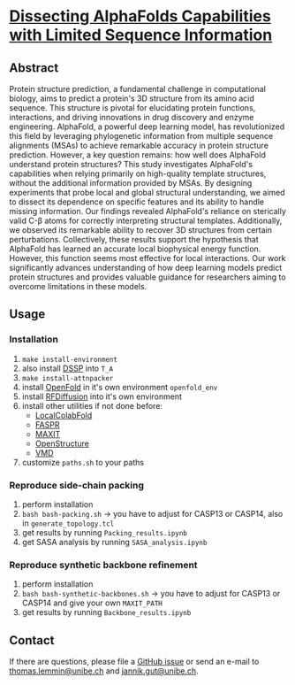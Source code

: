 # [Dissecting AlphaFolds Capabilities with Limited Sequence Information](https://www.biorxiv.org/content/10.1101/2024.03.14.585076v1)

## Abstract
Protein structure prediction, a fundamental challenge in computational biology, aims to predict a protein's 3D structure from its amino acid sequence. This structure is pivotal for elucidating protein functions, interactions, and driving innovations in drug discovery and enzyme engineering. AlphaFold, a powerful deep learning model, has revolutionized this field by leveraging phylogenetic information from multiple sequence alignments (MSAs) to achieve remarkable accuracy in protein structure prediction. However, a key question remains: how well does AlphaFold understand protein structures? This study investigates AlphaFold's capabilities when relying primarily on high-quality template structures, without the additional information provided by MSAs. By designing experiments that probe local and global structural understanding, we aimed to dissect its dependence on specific features and its ability to handle missing information. Our findings revealed AlphaFold's reliance on sterically valid C-&beta; atoms for correctly interpreting structural templates. Additionally, we observed its remarkable ability to recover 3D structures from certain perturbations. Collectively, these results support the hypothesis that AlphaFold has learned an accurate local biophysical energy function. However, this function seems most effective for local interactions. Our work significantly advances understanding of how deep learning models predict protein structures and provides valuable guidance for researchers aiming to overcome limitations in these models.

## Usage
### Installation
1. `make install-environment`
1. also install [DSSP](https://github.com/cmbi/dssp) into `T_A`
1. `make install-attnpacker`
1. install [OpenFold](https://github.com/rostro36/openfold/tree/main/) in it's own environment `openfold_env`
1. install [RFDiffusion](https://github.com/RosettaCommons/RFdiffusion) into it's own environment 
1. install other utilities if not done before:
    - [LocalColabFold](https://github.com/YoshitakaMo/localcolabfold)
    - [FASPR](https://github.com/tommyhuangthu/FASPR)
    - [MAXIT](https://sw-tools.rcsb.org/apps/MAXIT/binary.html)
    - [OpenStructure](https://git.scicore.unibas.ch/schwede/openstructure/)
    - [VMD](https://www.ks.uiuc.edu/Development/Download/download.cgi?PackageName=VMD)
1. customize `paths.sh` to your paths

### Reproduce side-chain packing
1. perform installation
1. `bash bash-packing.sh` &rightarrow; you have to adjust for CASP13 or CASP14, also in `generate_topology.tcl`
1. get results by running `Packing_results.ipynb`
1. get SASA analysis by running `SASA_analysis.ipynb`
### Reproduce synthetic backbone refinement
1. perform installation
1. `bash bash-synthetic-backbones.sh` &rightarrow; you have to adjust for CASP13 or CASP14 and give your own `MAXIT_PATH`
1. get results by running `Backbone_results.ipynb`

## Contact
If there are questions, please file a [GitHub issue](https://github.com/ibmm-unibe-ch/template-analysis/issues) or send an e-mail to thomas.lemmin@unibe.ch and jannik.gut@unibe.ch.
